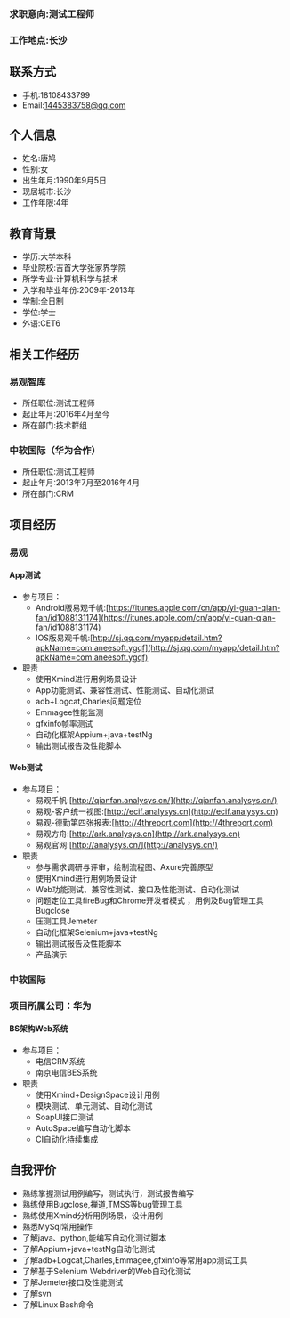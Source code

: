 ### 求职意向:测试工程师
### 工作地点:长沙


## 联系方式

- 手机:18108433799
- Email:<a href="mailto:1445383758@qq.com">1445383758@qq.com</a>

## 个人信息

 - 姓名:唐鸠
 - 性别:女
 - 出生年月:1990年9月5日
 - 现居城市:长沙
 - 工作年限:4年

## 教育背景

 - 学历:大学本科
 - 毕业院校:吉首大学张家界学院
 - 所学专业:计算机科学与技术
 - 入学和毕业年份:2009年-2013年
 - 学制:全日制
 - 学位:学士
 - 外语:CET6 

## 相关工作经历

### 易观智库

- 所任职位:测试工程师
- 起止年月:2016年4月至今
- 所在部门:技术群组

### 中软国际（华为合作）

- 所任职位:测试工程师
- 起止年月:2013年7月至2016年4月
- 所在部门:CRM



## 项目经历
### 易观
#### App测试

 - 参与项目：
	 - Android版易观千帆:[https://itunes.apple.com/cn/app/yi-guan-qian-fan/id1088131174](https://itunes.apple.com/cn/app/yi-guan-qian-fan/id1088131174)
	 - IOS版易观千帆:[http://sj.qq.com/myapp/detail.htm?apkName=com.aneesoft.ygqf](http://sj.qq.com/myapp/detail.htm?apkName=com.aneesoft.ygqf)
 - 职责
	 - 使用Xmind进行用例场景设计
	 - App功能测试、兼容性测试、性能测试、自动化测试
	 - adb+Logcat,Charles问题定位
	 - Emmagee性能监测
	 - gfxinfo帧率测试
	 - 自动化框架Appium+java+testNg
	 - 输出测试报告及性能脚本
	 
#### Web测试

 - 参与项目：
	 - 易观千帆:[http://qianfan.analysys.cn/](http://qianfan.analysys.cn/)
	 - 易观-客户统一视图:[http://ecif.analysys.cn](http://ecif.analysys.cn)
	 - 易观-德勤第四张报表:[http://4threport.com](http://4threport.com)
	 - 易观方舟:[http://ark.analysys.cn](http://ark.analysys.cn)
	 - 易观官网:[http://analysys.cn/](http://analysys.cn/)
 - 职责
	 - 参与需求调研与评审，绘制流程图、Axure完善原型
	 - 使用Xmind进行用例场景设计
	 - Web功能测试、兼容性测试、接口及性能测试、自动化测试
	 - 问题定位工具fireBug和Chrome开发者模式 ，用例及Bug管理工具Bugclose
	 - 压测工具Jemeter
	 - 自动化框架Selenium+java+testNg
	 - 输出测试报告及性能脚本
	 - 产品演示
	  

### 中软国际
### 项目所属公司：华为
#### BS架构Web系统
 
 - 参与项目：
	 - 电信CRM系统
	 - 南京电信BES系统
 - 职责
	 - 使用Xmind+DesignSpace设计用例
	 - 模块测试、单元测试、自动化测试
	 - SoapUI接口测试
	 - AutoSpace编写自动化脚本
	 - CI自动化持续集成



## 自我评价
 - 熟练掌握测试用例编写，测试执行，测试报告编写
 - 熟练使用Bugclose,禅道,TMSS等bug管理工具
 - 熟练使用Xmind分析用例场景，设计用例
 - 熟悉MySql常用操作
 - 了解java、python,能编写自动化测试脚本
 - 了解Appium+java+testNg自动化测试
 - 了解adb+Logcat,Charles,Emmagee,gfxinfo等常用app测试工具
 - 了解基于Selenium Webdriver的Web自动化测试
 - 了解Jemeter接口及性能测试
 - 了解svn
 - 了解Linux Bash命令
